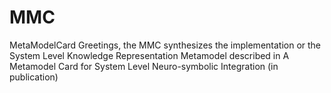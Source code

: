# MMC
MetaModelCard
Greetings, the MMC synthesizes the implementation or the System Level Knowledge Representation Metamodel
described in A Metamodel Card for System Level Neuro-symbolic Integration (in publication)
